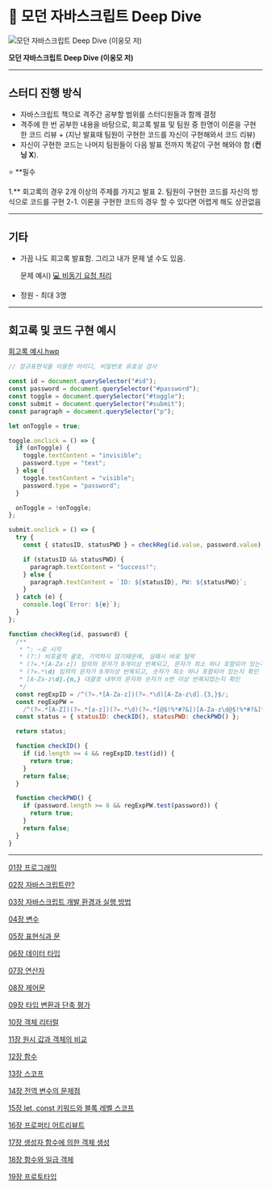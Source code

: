 # 📖 모던 자바스크립트 Deep Dive

![**모던 자바스크립트 Deep Dive (이웅모 저)**](%F0%9F%93%96%20%E1%84%86%E1%85%A9%E1%84%83%E1%85%A5%E1%86%AB%20%E1%84%8C%E1%85%A1%E1%84%87%E1%85%A1%E1%84%89%E1%85%B3%E1%84%8F%E1%85%B3%E1%84%85%E1%85%B5%E1%86%B8%E1%84%90%E1%85%B3%20Deep%20Dive%202817ff98978a42ecb503935d5a944375/Untitled.png)

**모던 자바스크립트 Deep Dive (이웅모 저)**

---

## **스터디 진행 방식**

- 자바스크립트 책으로 격주간 공부할 범위를 스터디원들과 함께 결정
- 격주에 한 번 공부한 내용을 바탕으로, 회고록 발표 및 팀원 중 한명이 이론을 구현한 코드 리뷰 + (지난 발표때 팀원이 구현한 코드를 자신이 구현해와서 코드 리뷰)
- 자신이 구현한 코드는 나머지 팀원들이 다음 발표 전까지 똑같이 구현 해와야 함 (**컨닝 X**).

<aside>
⭐ **필수

1.** 회고록의 경우 2개 이상의 주제를 가지고 발표
2. 팀원이 구현한 코드를 자신의 방식으로 코드를 구현
2-1. 이론을 구현한 코드의 경우 할 수 있다면 어렵게 해도 상관없음

</aside>

---

## 기타

- 가끔 나도 회고록 발표함. 그리고 내가 문제 낼 수도 있음.
    
    문제 예시) [💻 비동기 요청 처리](https://www.notion.so/f666652a1a6646ecbbd61875866ab7ee)  
    
- 정원 - 최대 3명

---

## 회고록 및 코드 구현 예시

[회고록 예시.hwp](%F0%9F%93%96%20%E1%84%86%E1%85%A9%E1%84%83%E1%85%A5%E1%86%AB%20%E1%84%8C%E1%85%A1%E1%84%87%E1%85%A1%E1%84%89%E1%85%B3%E1%84%8F%E1%85%B3%E1%84%85%E1%85%B5%E1%86%B8%E1%84%90%E1%85%B3%20Deep%20Dive%202817ff98978a42ecb503935d5a944375/%25ED%259A%258C%25EA%25B3%25A0%25EB%25A1%259D_%25EC%2598%2588%25EC%258B%259C.hwp)

```jsx
// 정규표현식을 이용한 아이디, 비밀번호 유효성 검사

const id = document.querySelector("#id");
const password = document.querySelector("#password");
const toggle = document.querySelector("#toggle");
const submit = document.querySelector("#submit");
const paragraph = document.querySelector("p");

let onToggle = true;

toggle.onclick = () => {
  if (onToggle) {
    toggle.textContent = "invisible";
    password.type = "text";
  } else {
    toggle.textContent = "visible";
    password.type = "password";
  }

  onToggle = !onToggle;
};

submit.onclick = () => {
  try {
    const { statusID, statusPWD } = checkReg(id.value, password.value);

    if (statusID && statusPWD) {
      paragraph.textContent = "Success!";
    } else {
      paragraph.textContent = `ID: ${statusID}, PW: ${statusPWD}`;
    }
  } catch (e) {
    console.log(`Error: ${e}`);
  }
};

function checkReg(id, password) {
  /**
   * ^: ~로 시작
   * (?:) 비포괄적 괄호, 기억하지 않기때문에, 실패시 바로 탈락
   * (?=.*[A-Za-z]) 임의의 문자가 0개이상 반복되고, 문자가 최소 하나 포함되어 있는지 확인
   * (?=.*\d) 임의의 문자가 0개이상 반복되고, 숫자가 최소 하나 포함되어 있는지 확인
   * [A-Za-z\d].{n,} 대괄호 내부의 문자와 숫자가 n번 이상 반복되었는지 확인
   */
  const regExpID = /^(?=.*[A-Za-z])(?=.*\d)[A-Za-z\d].{3,}$/;
  const regExpPW =
    /^(?=.*[A-Z])(?=.*[a-z])(?=.*\d)(?=.*[@$!%*#?&])[A-Za-z\d@$!%*#?&]*$/;
  const status = { statusID: checkID(), statusPWD: checkPWD() };

  return status;

  function checkID() {
    if (id.length >= 4 && regExpID.test(id)) {
      return true;
    }
    return false;
  }

  function checkPWD() {
    if (password.length >= 8 && regExpPW.test(password)) {
      return true;
    }
    return false;
  }
}

```

---

[01장 프로그래밍](%F0%9F%93%96%20%E1%84%86%E1%85%A9%E1%84%83%E1%85%A5%E1%86%AB%20%E1%84%8C%E1%85%A1%E1%84%87%E1%85%A1%E1%84%89%E1%85%B3%E1%84%8F%E1%85%B3%E1%84%85%E1%85%B5%E1%86%B8%E1%84%90%E1%85%B3%20Deep%20Dive%202817ff98978a42ecb503935d5a944375/01%E1%84%8C%E1%85%A1%E1%86%BC%20%E1%84%91%E1%85%B3%E1%84%85%E1%85%A9%E1%84%80%E1%85%B3%E1%84%85%E1%85%A2%E1%84%86%E1%85%B5%E1%86%BC%20cc484c7f3292458ea2e7105765bf233d.md)

[02장 자바스크립트란?](%F0%9F%93%96%20%E1%84%86%E1%85%A9%E1%84%83%E1%85%A5%E1%86%AB%20%E1%84%8C%E1%85%A1%E1%84%87%E1%85%A1%E1%84%89%E1%85%B3%E1%84%8F%E1%85%B3%E1%84%85%E1%85%B5%E1%86%B8%E1%84%90%E1%85%B3%20Deep%20Dive%202817ff98978a42ecb503935d5a944375/02%E1%84%8C%E1%85%A1%E1%86%BC%20%E1%84%8C%E1%85%A1%E1%84%87%E1%85%A1%E1%84%89%E1%85%B3%E1%84%8F%E1%85%B3%E1%84%85%E1%85%B5%E1%86%B8%E1%84%90%E1%85%B3%E1%84%85%E1%85%A1%E1%86%AB%20a6868c3ee8b145cf83ef1c3ed776ab66.md)

[03장 자바스크립트 개발 환경과 실행 방법](%F0%9F%93%96%20%E1%84%86%E1%85%A9%E1%84%83%E1%85%A5%E1%86%AB%20%E1%84%8C%E1%85%A1%E1%84%87%E1%85%A1%E1%84%89%E1%85%B3%E1%84%8F%E1%85%B3%E1%84%85%E1%85%B5%E1%86%B8%E1%84%90%E1%85%B3%20Deep%20Dive%202817ff98978a42ecb503935d5a944375/03%E1%84%8C%E1%85%A1%E1%86%BC%20%E1%84%8C%E1%85%A1%E1%84%87%E1%85%A1%E1%84%89%E1%85%B3%E1%84%8F%E1%85%B3%E1%84%85%E1%85%B5%E1%86%B8%E1%84%90%E1%85%B3%20%E1%84%80%E1%85%A2%E1%84%87%E1%85%A1%E1%86%AF%20%E1%84%92%E1%85%AA%E1%86%AB%E1%84%80%E1%85%A7%E1%86%BC%E1%84%80%E1%85%AA%20%E1%84%89%E1%85%B5%E1%86%AF%E1%84%92%E1%85%A2%E1%86%BC%20%E1%84%87%E1%85%A1%E1%86%BC%E1%84%87%E1%85%A5%E1%86%B8%20f71c67d1f75a44f285225866ec0059f2.md)

[04장 변수](%F0%9F%93%96%20%E1%84%86%E1%85%A9%E1%84%83%E1%85%A5%E1%86%AB%20%E1%84%8C%E1%85%A1%E1%84%87%E1%85%A1%E1%84%89%E1%85%B3%E1%84%8F%E1%85%B3%E1%84%85%E1%85%B5%E1%86%B8%E1%84%90%E1%85%B3%20Deep%20Dive%202817ff98978a42ecb503935d5a944375/04%E1%84%8C%E1%85%A1%E1%86%BC%20%E1%84%87%E1%85%A7%E1%86%AB%E1%84%89%E1%85%AE%2046a64f8764e94e6ea8fcda1e7011f4d6.md)

[05장 표현식과 문](%F0%9F%93%96%20%E1%84%86%E1%85%A9%E1%84%83%E1%85%A5%E1%86%AB%20%E1%84%8C%E1%85%A1%E1%84%87%E1%85%A1%E1%84%89%E1%85%B3%E1%84%8F%E1%85%B3%E1%84%85%E1%85%B5%E1%86%B8%E1%84%90%E1%85%B3%20Deep%20Dive%202817ff98978a42ecb503935d5a944375/05%E1%84%8C%E1%85%A1%E1%86%BC%20%E1%84%91%E1%85%AD%E1%84%92%E1%85%A7%E1%86%AB%E1%84%89%E1%85%B5%E1%86%A8%E1%84%80%E1%85%AA%20%E1%84%86%E1%85%AE%E1%86%AB%2006e5082ee01041b7aed09f71b8937c9d.md)

[06장 데이터 타입](%F0%9F%93%96%20%E1%84%86%E1%85%A9%E1%84%83%E1%85%A5%E1%86%AB%20%E1%84%8C%E1%85%A1%E1%84%87%E1%85%A1%E1%84%89%E1%85%B3%E1%84%8F%E1%85%B3%E1%84%85%E1%85%B5%E1%86%B8%E1%84%90%E1%85%B3%20Deep%20Dive%202817ff98978a42ecb503935d5a944375/06%E1%84%8C%E1%85%A1%E1%86%BC%20%E1%84%83%E1%85%A6%E1%84%8B%E1%85%B5%E1%84%90%E1%85%A5%20%E1%84%90%E1%85%A1%E1%84%8B%E1%85%B5%E1%86%B8%209960c1526f0e4892a2a46a2247ad0b7c.md)

[07장 연산자](%F0%9F%93%96%20%E1%84%86%E1%85%A9%E1%84%83%E1%85%A5%E1%86%AB%20%E1%84%8C%E1%85%A1%E1%84%87%E1%85%A1%E1%84%89%E1%85%B3%E1%84%8F%E1%85%B3%E1%84%85%E1%85%B5%E1%86%B8%E1%84%90%E1%85%B3%20Deep%20Dive%202817ff98978a42ecb503935d5a944375/07%E1%84%8C%E1%85%A1%E1%86%BC%20%E1%84%8B%E1%85%A7%E1%86%AB%E1%84%89%E1%85%A1%E1%86%AB%E1%84%8C%E1%85%A1%200386a4e19898483ab7105fc13007485e.md)

[08장 제어문](%F0%9F%93%96%20%E1%84%86%E1%85%A9%E1%84%83%E1%85%A5%E1%86%AB%20%E1%84%8C%E1%85%A1%E1%84%87%E1%85%A1%E1%84%89%E1%85%B3%E1%84%8F%E1%85%B3%E1%84%85%E1%85%B5%E1%86%B8%E1%84%90%E1%85%B3%20Deep%20Dive%202817ff98978a42ecb503935d5a944375/08%E1%84%8C%E1%85%A1%E1%86%BC%20%E1%84%8C%E1%85%A6%E1%84%8B%E1%85%A5%E1%84%86%E1%85%AE%E1%86%AB%20b019522a62da47e2aeb82685fd42084c.md)

[09장 타입 변환과 단축 평가](%F0%9F%93%96%20%E1%84%86%E1%85%A9%E1%84%83%E1%85%A5%E1%86%AB%20%E1%84%8C%E1%85%A1%E1%84%87%E1%85%A1%E1%84%89%E1%85%B3%E1%84%8F%E1%85%B3%E1%84%85%E1%85%B5%E1%86%B8%E1%84%90%E1%85%B3%20Deep%20Dive%202817ff98978a42ecb503935d5a944375/09%E1%84%8C%E1%85%A1%E1%86%BC%20%E1%84%90%E1%85%A1%E1%84%8B%E1%85%B5%E1%86%B8%20%E1%84%87%E1%85%A7%E1%86%AB%E1%84%92%E1%85%AA%E1%86%AB%E1%84%80%E1%85%AA%20%E1%84%83%E1%85%A1%E1%86%AB%E1%84%8E%E1%85%AE%E1%86%A8%20%E1%84%91%E1%85%A7%E1%86%BC%E1%84%80%E1%85%A1%2069aa1bd572d64d4c85eaa5c5519d8fb5.md)

[10장 객체 리터럴](%F0%9F%93%96%20%E1%84%86%E1%85%A9%E1%84%83%E1%85%A5%E1%86%AB%20%E1%84%8C%E1%85%A1%E1%84%87%E1%85%A1%E1%84%89%E1%85%B3%E1%84%8F%E1%85%B3%E1%84%85%E1%85%B5%E1%86%B8%E1%84%90%E1%85%B3%20Deep%20Dive%202817ff98978a42ecb503935d5a944375/10%E1%84%8C%E1%85%A1%E1%86%BC%20%E1%84%80%E1%85%A2%E1%86%A8%E1%84%8E%E1%85%A6%20%E1%84%85%E1%85%B5%E1%84%90%E1%85%A5%E1%84%85%E1%85%A5%E1%86%AF%20b301be4f01c14087b86d650a81d23d2e.md)

[11장 원시 값과 객체의 비교](%F0%9F%93%96%20%E1%84%86%E1%85%A9%E1%84%83%E1%85%A5%E1%86%AB%20%E1%84%8C%E1%85%A1%E1%84%87%E1%85%A1%E1%84%89%E1%85%B3%E1%84%8F%E1%85%B3%E1%84%85%E1%85%B5%E1%86%B8%E1%84%90%E1%85%B3%20Deep%20Dive%202817ff98978a42ecb503935d5a944375/11%E1%84%8C%E1%85%A1%E1%86%BC%20%E1%84%8B%E1%85%AF%E1%86%AB%E1%84%89%E1%85%B5%20%E1%84%80%E1%85%A1%E1%86%B9%E1%84%80%E1%85%AA%20%E1%84%80%E1%85%A2%E1%86%A8%E1%84%8E%E1%85%A6%E1%84%8B%E1%85%B4%20%E1%84%87%E1%85%B5%E1%84%80%E1%85%AD%20d9882212190549469cc4a67c29972ca6.md)

[12장 함수](%F0%9F%93%96%20%E1%84%86%E1%85%A9%E1%84%83%E1%85%A5%E1%86%AB%20%E1%84%8C%E1%85%A1%E1%84%87%E1%85%A1%E1%84%89%E1%85%B3%E1%84%8F%E1%85%B3%E1%84%85%E1%85%B5%E1%86%B8%E1%84%90%E1%85%B3%20Deep%20Dive%202817ff98978a42ecb503935d5a944375/12%E1%84%8C%E1%85%A1%E1%86%BC%20%E1%84%92%E1%85%A1%E1%86%B7%E1%84%89%E1%85%AE%200d0fdbde4508443e9483a9f193a675df.md)

[13장 스코프](%F0%9F%93%96%20%E1%84%86%E1%85%A9%E1%84%83%E1%85%A5%E1%86%AB%20%E1%84%8C%E1%85%A1%E1%84%87%E1%85%A1%E1%84%89%E1%85%B3%E1%84%8F%E1%85%B3%E1%84%85%E1%85%B5%E1%86%B8%E1%84%90%E1%85%B3%20Deep%20Dive%202817ff98978a42ecb503935d5a944375/13%E1%84%8C%E1%85%A1%E1%86%BC%20%E1%84%89%E1%85%B3%E1%84%8F%E1%85%A9%E1%84%91%E1%85%B3%20fad854eea0cd456e9ff282c888ded311.md)

[14장 전역 변수의 문제점](%F0%9F%93%96%20%E1%84%86%E1%85%A9%E1%84%83%E1%85%A5%E1%86%AB%20%E1%84%8C%E1%85%A1%E1%84%87%E1%85%A1%E1%84%89%E1%85%B3%E1%84%8F%E1%85%B3%E1%84%85%E1%85%B5%E1%86%B8%E1%84%90%E1%85%B3%20Deep%20Dive%202817ff98978a42ecb503935d5a944375/14%E1%84%8C%E1%85%A1%E1%86%BC%20%E1%84%8C%E1%85%A5%E1%86%AB%E1%84%8B%E1%85%A7%E1%86%A8%20%E1%84%87%E1%85%A7%E1%86%AB%E1%84%89%E1%85%AE%E1%84%8B%E1%85%B4%20%E1%84%86%E1%85%AE%E1%86%AB%E1%84%8C%E1%85%A6%E1%84%8C%E1%85%A5%E1%86%B7%203039a45bd8fa421e8df5a4d674713189.md)

[15장 let, const 키워드와 블록 레벨 스코프](%F0%9F%93%96%20%E1%84%86%E1%85%A9%E1%84%83%E1%85%A5%E1%86%AB%20%E1%84%8C%E1%85%A1%E1%84%87%E1%85%A1%E1%84%89%E1%85%B3%E1%84%8F%E1%85%B3%E1%84%85%E1%85%B5%E1%86%B8%E1%84%90%E1%85%B3%20Deep%20Dive%202817ff98978a42ecb503935d5a944375/15%E1%84%8C%E1%85%A1%E1%86%BC%20let,%20const%20%E1%84%8F%E1%85%B5%E1%84%8B%E1%85%AF%E1%84%83%E1%85%B3%E1%84%8B%E1%85%AA%20%E1%84%87%E1%85%B3%E1%86%AF%E1%84%85%E1%85%A9%E1%86%A8%20%E1%84%85%E1%85%A6%E1%84%87%E1%85%A6%E1%86%AF%20%E1%84%89%E1%85%B3%E1%84%8F%E1%85%A9%E1%84%91%E1%85%B3%20f74fe3f70a0c427bbf93c8dd1dfe92b8.md)

[16장 프로퍼티 어트리뷰트](%F0%9F%93%96%20%E1%84%86%E1%85%A9%E1%84%83%E1%85%A5%E1%86%AB%20%E1%84%8C%E1%85%A1%E1%84%87%E1%85%A1%E1%84%89%E1%85%B3%E1%84%8F%E1%85%B3%E1%84%85%E1%85%B5%E1%86%B8%E1%84%90%E1%85%B3%20Deep%20Dive%202817ff98978a42ecb503935d5a944375/16%E1%84%8C%E1%85%A1%E1%86%BC%20%E1%84%91%E1%85%B3%E1%84%85%E1%85%A9%E1%84%91%E1%85%A5%E1%84%90%E1%85%B5%20%E1%84%8B%E1%85%A5%E1%84%90%E1%85%B3%E1%84%85%E1%85%B5%E1%84%87%E1%85%B2%E1%84%90%E1%85%B3%202e2aab67d26a4ff79220d3d9d19059a8.md)

[17장 생성자 함수에 의한 객체 생성](%F0%9F%93%96%20%E1%84%86%E1%85%A9%E1%84%83%E1%85%A5%E1%86%AB%20%E1%84%8C%E1%85%A1%E1%84%87%E1%85%A1%E1%84%89%E1%85%B3%E1%84%8F%E1%85%B3%E1%84%85%E1%85%B5%E1%86%B8%E1%84%90%E1%85%B3%20Deep%20Dive%202817ff98978a42ecb503935d5a944375/17%E1%84%8C%E1%85%A1%E1%86%BC%20%E1%84%89%E1%85%A2%E1%86%BC%E1%84%89%E1%85%A5%E1%86%BC%E1%84%8C%E1%85%A1%20%E1%84%92%E1%85%A1%E1%86%B7%E1%84%89%E1%85%AE%E1%84%8B%E1%85%A6%20%E1%84%8B%E1%85%B4%E1%84%92%E1%85%A1%E1%86%AB%20%E1%84%80%E1%85%A2%E1%86%A8%E1%84%8E%E1%85%A6%20%E1%84%89%E1%85%A2%E1%86%BC%E1%84%89%E1%85%A5%E1%86%BC%20f6d4c729f8174cc592b836a8f9de978e.md)

[18장 함수와 일급 객체](%F0%9F%93%96%20%E1%84%86%E1%85%A9%E1%84%83%E1%85%A5%E1%86%AB%20%E1%84%8C%E1%85%A1%E1%84%87%E1%85%A1%E1%84%89%E1%85%B3%E1%84%8F%E1%85%B3%E1%84%85%E1%85%B5%E1%86%B8%E1%84%90%E1%85%B3%20Deep%20Dive%202817ff98978a42ecb503935d5a944375/18%E1%84%8C%E1%85%A1%E1%86%BC%20%E1%84%92%E1%85%A1%E1%86%B7%E1%84%89%E1%85%AE%E1%84%8B%E1%85%AA%20%E1%84%8B%E1%85%B5%E1%86%AF%E1%84%80%E1%85%B3%E1%86%B8%20%E1%84%80%E1%85%A2%E1%86%A8%E1%84%8E%E1%85%A6%20ef0671913a484811b674c9056faa3038.md)

[19장 프로토타입](%F0%9F%93%96%20%E1%84%86%E1%85%A9%E1%84%83%E1%85%A5%E1%86%AB%20%E1%84%8C%E1%85%A1%E1%84%87%E1%85%A1%E1%84%89%E1%85%B3%E1%84%8F%E1%85%B3%E1%84%85%E1%85%B5%E1%86%B8%E1%84%90%E1%85%B3%20Deep%20Dive%202817ff98978a42ecb503935d5a944375/19%E1%84%8C%E1%85%A1%E1%86%BC%20%E1%84%91%E1%85%B3%E1%84%85%E1%85%A9%E1%84%90%E1%85%A9%E1%84%90%E1%85%A1%E1%84%8B%E1%85%B5%E1%86%B8%20e3a93bf0653a47feb0bd70347743a1a7.md)